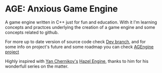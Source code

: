# AGE: Anxious Game Engine

A game engine written in C++ just for fun and education. 
With it I'm learning concepts and practces underlying the creation of a game engine and some concepts related to github.

For more up to date version of source code check [Dev branch](https://github.com/nightingazer/AGE/tree/dev),
and for some info on project's future and some roadmap you can check [AGEngine project](https://github.com/users/nightingazer/projects/1)

Highly inspired with [Yan Chernikov's](https://github.com/TheCherno) [Hazel Engine](https://github.com/TheCherno/Hazel), thanks to him for his wonderfull series on the matter.
